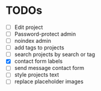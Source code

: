 # TODOs

-   [ ] Edit project
-   [ ] Password-protect admin
-   [ ] noindex admin
-   [ ] add tags to projects
-   [ ] search projects by search or tag
-   [x] contact form labels
-   [ ] send message contact form
-   [ ] style projects text
-   [ ] replace placeholder images
